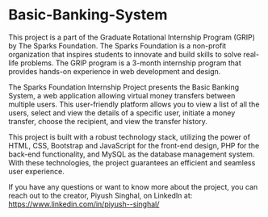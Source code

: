 # Basic-Banking-System

This project is a part of the Graduate Rotational Internship Program (GRIP) by The Sparks Foundation. The Sparks Foundation is a non-profit organization that inspires students to innovate and build skills to solve real-life problems. The GRIP program is a 3-month internship program that provides hands-on experience in web development and design.

The Sparks Foundation Internship Project presents the Basic Banking System, a web application allowing virtual money transfers between multiple users. This user-friendly platform allows you to view a list of all the users, select and view the details of a specific user, initiate a money transfer, choose the recipient, and view the transfer history.

This project is built with a robust technology stack, utilizing the power of HTML, CSS, Bootstrap and JavaScript for the front-end design, PHP for the back-end functionality, and MySQL as the database management system. With these technologies, the project guarantees an efficient and seamless user experience.

If you have any questions or want to know more about the project, you can reach out to the creator, Piyush Singhal, on LinkedIn at: https://www.linkedin.com/in/piyush--singhal/

